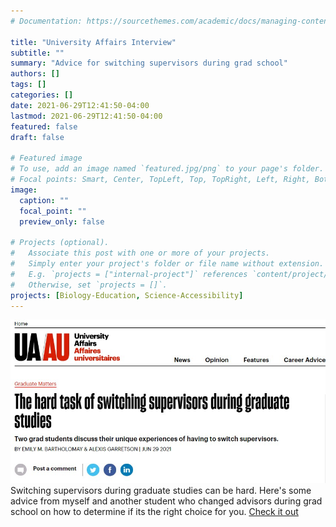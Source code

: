 ```yaml
---
# Documentation: https://sourcethemes.com/academic/docs/managing-content/

title: "University Affairs Interview"
subtitle: ""
summary: "Advice for switching supervisors during grad school"
authors: []
tags: []
categories: []
date: 2021-06-29T12:41:50-04:00
lastmod: 2021-06-29T12:41:50-04:00
featured: false
draft: false

# Featured image
# To use, add an image named `featured.jpg/png` to your page's folder.
# Focal points: Smart, Center, TopLeft, Top, TopRight, Left, Right, BottomLeft, Bottom, BottomRight.
image:
  caption: ""
  focal_point: ""
  preview_only: false

# Projects (optional).
#   Associate this post with one or more of your projects.
#   Simply enter your project's folder or file name without extension.
#   E.g. `projects = ["internal-project"]` references `content/project/deep-learning/index.md`.
#   Otherwise, set `projects = []`.
projects: [Biology-Education, Science-Accessibility]
---
```


![Screenshot](screenshot.jpg)
Switching supervisors during graduate studies can be hard. Here's some advice from myself and another student who changed advisors during grad school on how to determine if its the right choice for you.
[Check it out](https://www.universityaffairs.ca/career-advice/graduate-matters/the-hard-task-of-switching-supervisors-during-graduate-studies/)